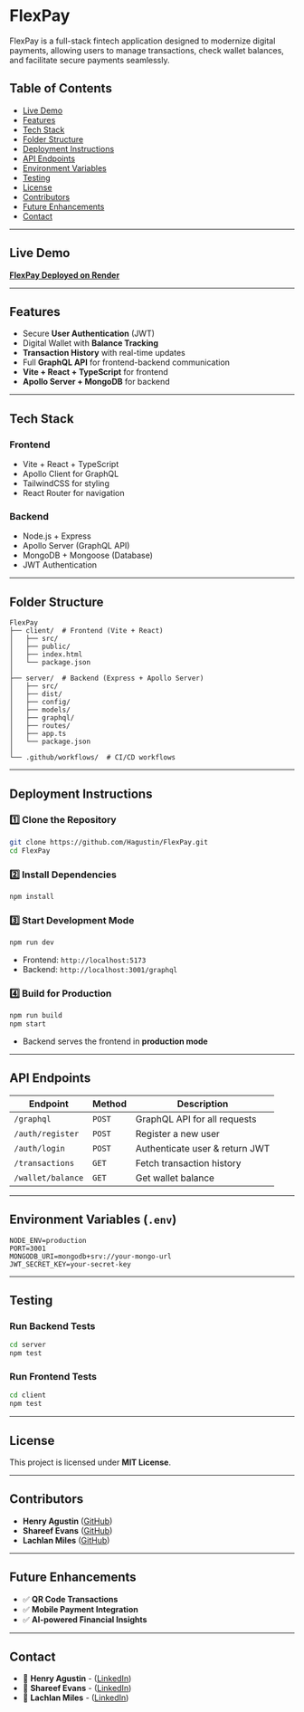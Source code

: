 # FlexPay

FlexPay is a full-stack fintech application designed to modernize digital payments, allowing users to manage transactions, check wallet balances, and facilitate secure payments seamlessly.

## Table of Contents
- [Live Demo](#live-demo)
- [Features](#features)
- [Tech Stack](#tech-stack)
- [Folder Structure](#folder-structure)
- [Deployment Instructions](#deployment-instructions)
- [API Endpoints](#api-endpoints)
- [Environment Variables](#environment-variables)
- [Testing](#testing)
- [License](#license)
- [Contributors](#contributors)
- [Future Enhancements](#future-enhancements)
- [Contact](#contact)

---

## Live Demo
**[FlexPay Deployed on Render](https://flexpay-nmt5.onrender.com/)**

---

## Features
- Secure **User Authentication** (JWT)
- Digital Wallet with **Balance Tracking**
- **Transaction History** with real-time updates
- Full **GraphQL API** for frontend-backend communication
- **Vite + React + TypeScript** for frontend
- **Apollo Server + MongoDB** for backend

---

## Tech Stack
### Frontend
- Vite + React + TypeScript
- Apollo Client for GraphQL
- TailwindCSS for styling
- React Router for navigation

### Backend
- Node.js + Express
- Apollo Server (GraphQL API)
- MongoDB + Mongoose (Database)
- JWT Authentication

---

## Folder Structure
```
FlexPay
├── client/  # Frontend (Vite + React)
│   ├── src/
│   ├── public/
│   ├── index.html
│   └── package.json
│
├── server/  # Backend (Express + Apollo Server)
│   ├── src/
│   ├── dist/
│   ├── config/
│   ├── models/
│   ├── graphql/
│   ├── routes/
│   ├── app.ts
│   └── package.json
│
└── .github/workflows/  # CI/CD workflows
```

---

## Deployment Instructions
### 1️⃣ Clone the Repository
```bash
git clone https://github.com/Hagustin/FlexPay.git
cd FlexPay
```

### 2️⃣ Install Dependencies
```bash
npm install
```

### 3️⃣ Start Development Mode
```bash
npm run dev
```
- Frontend: `http://localhost:5173`
- Backend: `http://localhost:3001/graphql`

### 4️⃣ Build for Production
```bash
npm run build
npm start
```
- Backend serves the frontend in **production mode**

---

## API Endpoints
| Endpoint           | Method | Description |
|-------------------|--------|-------------|
| `/graphql`       | `POST` | GraphQL API for all requests |
| `/auth/register` | `POST` | Register a new user |
| `/auth/login`    | `POST` | Authenticate user & return JWT |
| `/transactions`  | `GET`  | Fetch transaction history |
| `/wallet/balance` | `GET`  | Get wallet balance |

---

## Environment Variables (`.env`)
```env
NODE_ENV=production
PORT=3001
MONGODB_URI=mongodb+srv://your-mongo-url
JWT_SECRET_KEY=your-secret-key
```

---

## Testing
### Run Backend Tests
```bash
cd server
npm test
```

### Run Frontend Tests
```bash
cd client
npm test
```

---

## License
This project is licensed under **MIT License**.

---

## Contributors
- **Henry Agustin** ([GitHub](https://github.com/Hagustin))
- **Shareef Evans** ([GitHub](https://github.com/shareefevans))
- **Lachlan Miles** ([GitHub](https://github.com/lachieMiles))


---

## Future Enhancements
- ✅ **QR Code Transactions**
- ✅ **Mobile Payment Integration**
- ✅ **AI-powered Financial Insights**

---

## Contact
- 📩 **Henry Agustin** - ([LinkedIn](https://www.linkedin.com/in/henry-agustin-40896374/))
- 📩 **Shareef Evans** - ([LinkedIn](https://www.linkedin.com/in/shareef-evans/))
- 📩 **Lachlan Miles** - ([LinkedIn](https://www.linkedin.com/in/lachlan-miles-b69269181/))
